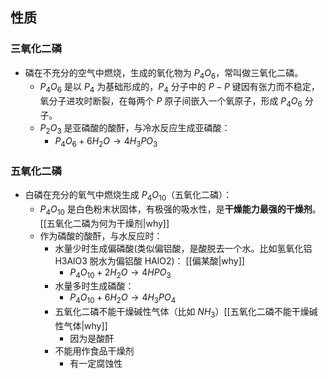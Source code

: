 ## 性质
### 三氧化二磷
- 磷在不充分的空气中燃烧，生成的氧化物为 $P_4O_6$，常叫做三氧化二磷。  
	- $P_4O_6$ 是以 $P_4$ 为基础形成的，$P_4$ 分子中的 $P-P$ 键因有张力而不稳定，氧分子进攻时断裂，在每两个 $P$ 原子间嵌入一个氧原子，形成 $P_4O_6$ 分子。  
	- $P_2O_3$ 是亚磷酸的酸酐，与冷水反应生成亚磷酸：  
		- $P_4O_6 + 6H_2O \rightarrow 4H_3PO_3$  
### 五氧化二磷
- 白磷在充分的氧气中燃烧生成 $P_4O_{10}$（五氧化二磷）：  
	- $P_4O_{10}$ 是白色粉末状固体，有极强的吸水性，是**干燥能力最强的干燥剂**。  [[五氧化二磷为何为干燥剂|why]]
	- 作为磷酸的酸酐，与水反应时：  
		- 水量少时生成偏磷酸(类似偏铝酸，是酸脱去一个水。比如氢氧化铝 H3AlO3 脱水为偏铝酸 HAlO2)：  [[偏某酸|why]]
			- $P_4O_{10} + 2H_2O \rightarrow 4HPO_3$  
	    - 水量多时生成磷酸：  
		    - $P_4O_{10} + 6H_2O \rightarrow 4H_3PO_4$  
	  - 五氧化二磷不能干燥碱性气体（比如 $NH_3$）[[五氧化二磷不能干燥碱性气体|why]]
		  - 因为是酸酐
	  - 不能用作食品干燥剂
		  - 有一定腐蚀性
